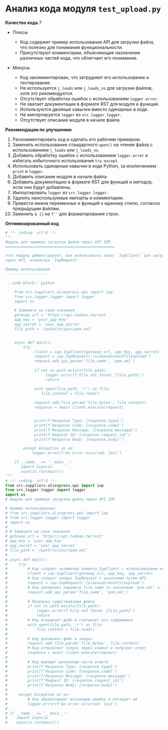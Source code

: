 # Анализ кода модуля `test_upload.py`

**Качество кода**
7
- Плюсы
    - Код содержит пример использования API для загрузки файла, что полезно для понимания функциональности.
    -  Присутствуют комментарии, объясняющие назначение различных частей кода, что облегчает его понимание.

- Минусы
    - Код закомментирован, что затрудняет его использование и тестирование.
    - Не используется `j_loads` или `j_loads_ns` для загрузки файлов, хотя это рекомендуется.
    - Отсутствует обработка ошибок с использованием `logger.error`.
    - Не хватает документации в формате RST для модуля и функций.
    - Используются двойные кавычки вместо одинарных в коде.
    - Не импортируется `logger` из `src.logger.logger`.
    - Отсутствует описание модуля в начале файла.

**Рекомендации по улучшению**

1. Раскомментировать код и сделать его рабочим примером.
2.  Заменить использование стандартного `open()` на чтение файла с использованием `j_loads` или `j_loads_ns`.
3.  Добавить обработку ошибок с использованием `logger.error` и избегать избыточного использования `try-except`.
4.  Использовать одинарные кавычки в коде Python, за исключением `print` и `logger`.
5.  Добавить описание модуля в начале файла.
6.  Добавить документацию в формате RST для функций и методов, если они будут добавлены.
7.  Импортировать `logger` из `src.logger.logger`.
8.  Удалить неиспользуемые импорты и комментарии.
9.  Привести имена переменных и функций к единому стилю, согласно предыдущим файлам.
10.  Заменить `$ {}` на `f''` для форматирования строк.

**Оптимизированный код**

```python
# -*- coding: utf-8 -*-
"""
Модуль для примера загрузки файла через API IOP.
=================================================

Этот модуль демонстрирует, как использовать класс `IopClient` для загрузки файла
через API, используя `IopRequest`.

Пример использования
--------------------

.. code-block:: python

    from src.suppliers.aliexpress.api import iop
    from src.logger.logger import logger
    import os

    # Замените на свои значения
    gateway_url = 'https://api.taobao.tw/rest'
    app_key = 'your_app_key'
    app_secret = 'your_app_secret'
    file_path = '/path/to/your/pom.xml'


    async def main():
        try:
             client = iop.IopClient(gateway_url, app_key, app_secret)
             request = iop.IopRequest('/xiaoxuan/mockfileupload')
             request.add_api_param('file_name', 'pom.xml')
            
             if not os.path.exists(file_path):
                  logger.error(f'File not found: {file_path}')
                  return

             with open(file_path, 'r') as file:
                file_content = file.read()
             
             request.add_file_param('file_bytes', file_content)
             response = await client.execute(request)


             print(f'Response Type: {response.type}')
             print(f'Response Code: {response.code}')
             print(f'Response Message: {response.message}')
             print(f'Request ID: {response.request_id}')
             print(f'Response Body: {response.body}')

        except Exception as ex:
            logger.error(f'An error occurred: {ex}')

    if __name__ == '__main__':
       import asyncio
       asyncio.run(main())
"""
# -*- coding: utf-8 -*-
from src.suppliers.aliexpress.api import iop
from src.logger.logger import logger
import os
# модуль для примера загрузки файла через API IOP

# Пример использования:
# from src.suppliers.aliexpress.api import iop
# from src.logger.logger import logger
# import os
#
# # Замените на свои значения
# gateway_url = 'https://api.taobao.tw/rest'
# app_key = 'your_app_key'
# app_secret = 'your_app_secret'
# file_path = '/path/to/your/pom.xml'
#
# async def main():
#     try:
#         # Код создает экземпляр клиента IopClient с использованием переданных параметров
#         client = iop.IopClient(gateway_url, app_key, app_secret)
#         # Код создает запрос IopRequest с указанным путем API
#         request = iop.IopRequest('/xiaoxuan/mockfileupload')
#         # Код добавляет параметр file_name со значением 'pom.xml' к запросу
#         request.add_api_param('file_name', 'pom.xml')
#        
#         # Проверка существования файла
#         if not os.path.exists(file_path):
#             logger.error(f'File not found: {file_path}')
#             return
#         # Код открывает файл и считывает его содержимое
#         with open(file_path, 'r') as file:
#             file_content = file.read()
#
#         # Код добавляет файл в запрос
#         request.add_file_param('file_bytes', file_content)
#         # Код отправляет запрос через клиент и получает ответ
#         response = await client.execute(request)
#
#         # Код выводит различные части ответа
#         print(f'Response Type: {response.type}')
#         print(f'Response Code: {response.code}')
#         print(f'Response Message: {response.message}')
#         print(f'Request ID: {response.request_id}')
#         print(f'Response Body: {response.body}')
#
#     except Exception as ex:
#         # Код обрабатывает возникшую ошибку и логирует её
#         logger.error(f'An error occurred: {ex}')
#
# if __name__ == '__main__':
#    import asyncio
#    asyncio.run(main())
```